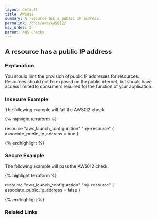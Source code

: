 ```yaml
---
layout: default
title: AWS012
summary: A resource has a public IP address.
permalink: /docs/aws/AWS012/
nav_order: 2
parent: AWS Checks
---
```


## A resource has a public IP address

### Explanation


You should limit the provision of public IP addresses for resources. Resources should not be exposed on the public internet, but should have access limited to consumers required for the function of your application. 



### Insecure Example

The following example will fail the AWS012 check.

{% highlight terraform %}

resource "aws_launch_configuration" "my-resource" {
	associate_public_ip_address = true
}

{% endhighlight %}



### Secure Example

The following example will pass the AWS012 check.

{% highlight terraform %}

resource "aws_launch_configuration" "my-resource" {
	associate_public_ip_address = false
}

{% endhighlight %}


### Related Links


